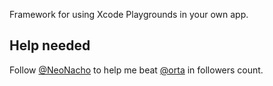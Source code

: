 Framework for using Xcode Playgrounds in your own app.

## Help needed

Follow [@NeoNacho](https://twitter.com/NeoNacho) to help me beat [@orta](https://twitter.com/orta) in followers count.
